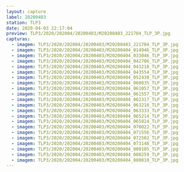 ```yaml
---
layout: capture
label: 20200403
station: TLP3
date: 2020-04-03 22:17:04
preview: TLP3/2020/202004/20200403/M20200403_221704_TLP_3P.jpg
capturas:
  - imagem: TLP3/2020/202004/20200403/M20200403_221704_TLP_3P.jpg
  - imagem: TLP3/2020/202004/20200403/M20200404_014946_TLP_3P.jpg
  - imagem: TLP3/2020/202004/20200403/M20200404_033046_TLP_3P.jpg
  - imagem: TLP3/2020/202004/20200403/M20200404_042706_TLP_3P.jpg
  - imagem: TLP3/2020/202004/20200403/M20200404_043218_TLP_3P.jpg
  - imagem: TLP3/2020/202004/20200403/M20200404_043554_TLP_3P.jpg
  - imagem: TLP3/2020/202004/20200403/M20200404_052430_TLP_3P.jpg
  - imagem: TLP3/2020/202004/20200403/M20200404_060835_TLP_3P.jpg
  - imagem: TLP3/2020/202004/20200403/M20200404_061057_TLP_3P.jpg
  - imagem: TLP3/2020/202004/20200403/M20200404_061557_TLP_3P.jpg
  - imagem: TLP3/2020/202004/20200403/M20200404_062317_TLP_3P.jpg
  - imagem: TLP3/2020/202004/20200403/M20200404_063210_TLP_3P.jpg
  - imagem: TLP3/2020/202004/20200403/M20200404_063333_TLP_3P.jpg
  - imagem: TLP3/2020/202004/20200403/M20200404_065214_TLP_3P.jpg
  - imagem: TLP3/2020/202004/20200403/M20200404_065824_TLP_3P.jpg
  - imagem: TLP3/2020/202004/20200403/M20200404_070022_TLP_3P.jpg
  - imagem: TLP3/2020/202004/20200403/M20200404_071556_TLP_3P.jpg
  - imagem: TLP3/2020/202004/20200403/M20200404_072502_TLP_3P.jpg
  - imagem: TLP3/2020/202004/20200403/M20200404_073148_TLP_3P.jpg
  - imagem: TLP3/2020/202004/20200403/M20200404_080105_TLP_3P.jpg
  - imagem: TLP3/2020/202004/20200403/M20200404_080259_TLP_3P.jpg
  - imagem: TLP3/2020/202004/20200403/M20200404_080810_TLP_3P.jpg
---
```

